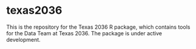 # texas2036
This is the repository for the Texas 2036 R package, which contains tools for the Data Team at Texas 2036. The package is under active development.
